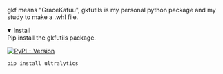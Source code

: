 gkf means "GraceKafuu", gkfutils is my personal python package and my study to make a .whl file.


<details open>
<summary>Install</summary>
Pip install the gkfutils package.
  
[![PyPI - Version](https://img.shields.io/pypi/v/ultralytics?logo=pypi&logoColor=white)](https://pypi.org/project/gkfutils/)

```bash
pip install ultralytics
```

